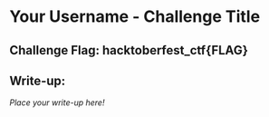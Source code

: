 # Your Username - Challenge Title

## Challenge Flag: hacktoberfest_ctf{FLAG}

## Write-up:

_Place your write-up here!_